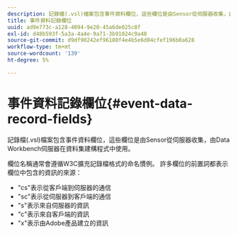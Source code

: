 ```yaml
---
description: 記錄檔(.vsl)檔案包含事件資料欄位，這些欄位是由Sensor從伺服器收集，由Data Workbench伺服器在資料集建構程式中使用。
title: 事件資料記錄欄位
uuid: ad9e773c-a128-4094-9e20-45a6de025c8f
exl-id: d48b593f-5a3a-4a4e-9a71-3b91024c9a48
source-git-commit: d9df90242ef96188f4e4b5e6d04cfef196b0a628
workflow-type: tm+mt
source-wordcount: '139'
ht-degree: 5%

---
```


# 事件資料記錄欄位{#event-data-record-fields}

記錄檔(.vsl)檔案包含事件資料欄位，這些欄位是由Sensor從伺服器收集，由Data Workbench伺服器在資料集建構程式中使用。

欄位名稱通常會遵循W3C擴充記錄檔格式的命名慣例。 許多欄位的前置詞都表示欄位中包含的資訊的來源：

* &quot;cs&quot;表示從客戶端到伺服器的通信
* &quot;sc&quot;表示從伺服器到客戶端的通信
* &quot;s&quot;表示來自伺服器的資訊
* &quot;c&quot;表示來自客戶端的資訊
* &quot;x&quot;表示由Adobe產品建立的資訊
